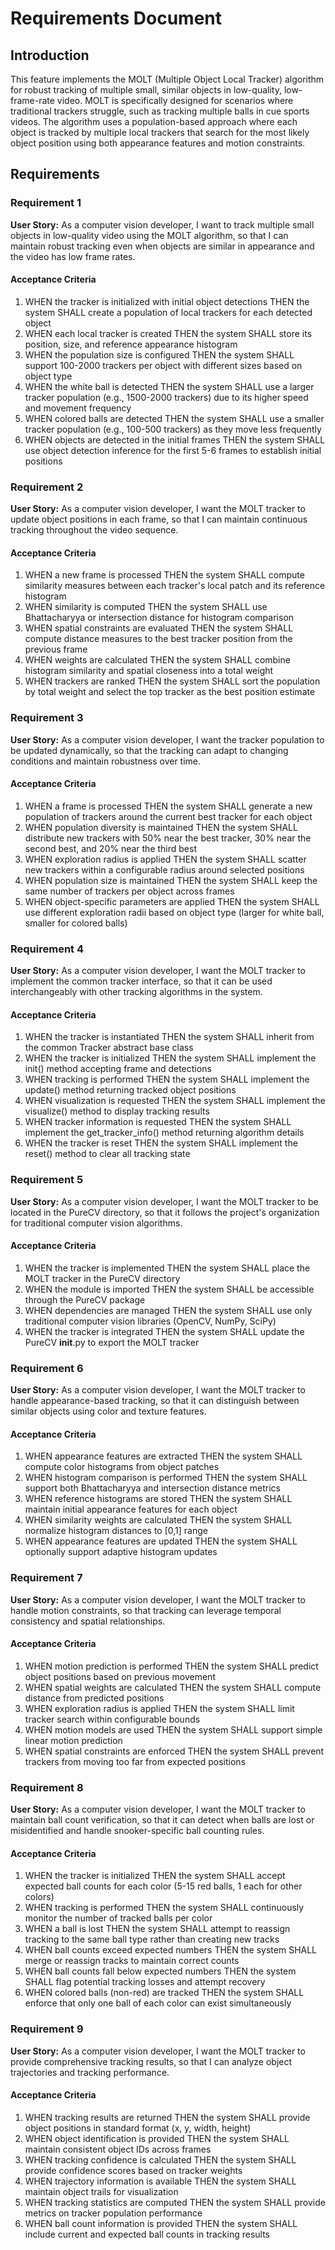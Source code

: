 # Requirements Document

## Introduction

This feature implements the MOLT (Multiple Object Local Tracker) algorithm for robust tracking of multiple small, similar objects in low-quality, low-frame-rate video. MOLT is specifically designed for scenarios where traditional trackers struggle, such as tracking multiple balls in cue sports videos. The algorithm uses a population-based approach where each object is tracked by multiple local trackers that search for the most likely object position using both appearance features and motion constraints.

## Requirements

### Requirement 1

**User Story:** As a computer vision developer, I want to track multiple small objects in low-quality video using the MOLT algorithm, so that I can maintain robust tracking even when objects are similar in appearance and the video has low frame rates.

#### Acceptance Criteria

1. WHEN the tracker is initialized with initial object detections THEN the system SHALL create a population of local trackers for each detected object
2. WHEN each local tracker is created THEN the system SHALL store its position, size, and reference appearance histogram
3. WHEN the population size is configured THEN the system SHALL support 100-2000 trackers per object with different sizes based on object type
4. WHEN the white ball is detected THEN the system SHALL use a larger tracker population (e.g., 1500-2000 trackers) due to its higher speed and movement frequency
5. WHEN colored balls are detected THEN the system SHALL use a smaller tracker population (e.g., 100-500 trackers) as they move less frequently
6. WHEN objects are detected in the initial frames THEN the system SHALL use object detection inference for the first 5-6 frames to establish initial positions

### Requirement 2

**User Story:** As a computer vision developer, I want the MOLT tracker to update object positions in each frame, so that I can maintain continuous tracking throughout the video sequence.

#### Acceptance Criteria

1. WHEN a new frame is processed THEN the system SHALL compute similarity measures between each tracker's local patch and its reference histogram
2. WHEN similarity is computed THEN the system SHALL use Bhattacharyya or intersection distance for histogram comparison
3. WHEN spatial constraints are evaluated THEN the system SHALL compute distance measures to the best tracker position from the previous frame
4. WHEN weights are calculated THEN the system SHALL combine histogram similarity and spatial closeness into a total weight
5. WHEN trackers are ranked THEN the system SHALL sort the population by total weight and select the top tracker as the best position estimate

### Requirement 3

**User Story:** As a computer vision developer, I want the tracker population to be updated dynamically, so that the tracking can adapt to changing conditions and maintain robustness over time.

#### Acceptance Criteria

1. WHEN a frame is processed THEN the system SHALL generate a new population of trackers around the current best tracker for each object
2. WHEN population diversity is maintained THEN the system SHALL distribute new trackers with 50% near the best tracker, 30% near the second best, and 20% near the third best
3. WHEN exploration radius is applied THEN the system SHALL scatter new trackers within a configurable radius around selected positions
4. WHEN population size is maintained THEN the system SHALL keep the same number of trackers per object across frames
5. WHEN object-specific parameters are applied THEN the system SHALL use different exploration radii based on object type (larger for white ball, smaller for colored balls)

### Requirement 4

**User Story:** As a computer vision developer, I want the MOLT tracker to implement the common tracker interface, so that it can be used interchangeably with other tracking algorithms in the system.

#### Acceptance Criteria

1. WHEN the tracker is instantiated THEN the system SHALL inherit from the common Tracker abstract base class
2. WHEN the tracker is initialized THEN the system SHALL implement the init() method accepting frame and detections
3. WHEN tracking is performed THEN the system SHALL implement the update() method returning tracked object positions
4. WHEN visualization is requested THEN the system SHALL implement the visualize() method to display tracking results
5. WHEN tracker information is requested THEN the system SHALL implement the get_tracker_info() method returning algorithm details
6. WHEN the tracker is reset THEN the system SHALL implement the reset() method to clear all tracking state

### Requirement 5

**User Story:** As a computer vision developer, I want the MOLT tracker to be located in the PureCV directory, so that it follows the project's organization for traditional computer vision algorithms.

#### Acceptance Criteria

1. WHEN the tracker is implemented THEN the system SHALL place the MOLT tracker in the PureCV directory
2. WHEN the module is imported THEN the system SHALL be accessible through the PureCV package
3. WHEN dependencies are managed THEN the system SHALL use only traditional computer vision libraries (OpenCV, NumPy, SciPy)
4. WHEN the tracker is integrated THEN the system SHALL update the PureCV __init__.py to export the MOLT tracker

### Requirement 6

**User Story:** As a computer vision developer, I want the MOLT tracker to handle appearance-based tracking, so that it can distinguish between similar objects using color and texture features.

#### Acceptance Criteria

1. WHEN appearance features are extracted THEN the system SHALL compute color histograms from object patches
2. WHEN histogram comparison is performed THEN the system SHALL support both Bhattacharyya and intersection distance metrics
3. WHEN reference histograms are stored THEN the system SHALL maintain initial appearance features for each object
4. WHEN similarity weights are calculated THEN the system SHALL normalize histogram distances to [0,1] range
5. WHEN appearance features are updated THEN the system SHALL optionally support adaptive histogram updates

### Requirement 7

**User Story:** As a computer vision developer, I want the MOLT tracker to handle motion constraints, so that tracking can leverage temporal consistency and spatial relationships.

#### Acceptance Criteria

1. WHEN motion prediction is performed THEN the system SHALL predict object positions based on previous movement
2. WHEN spatial weights are calculated THEN the system SHALL compute distance from predicted positions
3. WHEN exploration radius is applied THEN the system SHALL limit tracker search within configurable bounds
4. WHEN motion models are used THEN the system SHALL support simple linear motion prediction
5. WHEN spatial constraints are enforced THEN the system SHALL prevent trackers from moving too far from expected positions

### Requirement 8

**User Story:** As a computer vision developer, I want the MOLT tracker to maintain ball count verification, so that it can detect when balls are lost or misidentified and handle snooker-specific ball counting rules.

#### Acceptance Criteria

1. WHEN the tracker is initialized THEN the system SHALL accept expected ball counts for each color (5-15 red balls, 1 each for other colors)
2. WHEN tracking is performed THEN the system SHALL continuously monitor the number of tracked balls per color
3. WHEN a ball is lost THEN the system SHALL attempt to reassign tracking to the same ball type rather than creating new tracks
4. WHEN ball counts exceed expected numbers THEN the system SHALL merge or reassign tracks to maintain correct counts
5. WHEN ball counts fall below expected numbers THEN the system SHALL flag potential tracking losses and attempt recovery
6. WHEN colored balls (non-red) are tracked THEN the system SHALL enforce that only one ball of each color can exist simultaneously

### Requirement 9

**User Story:** As a computer vision developer, I want the MOLT tracker to provide comprehensive tracking results, so that I can analyze object trajectories and tracking performance.

#### Acceptance Criteria

1. WHEN tracking results are returned THEN the system SHALL provide object positions in standard format (x, y, width, height)
2. WHEN object identification is provided THEN the system SHALL maintain consistent object IDs across frames
3. WHEN tracking confidence is calculated THEN the system SHALL provide confidence scores based on tracker weights
4. WHEN trajectory information is available THEN the system SHALL maintain object trails for visualization
5. WHEN tracking statistics are computed THEN the system SHALL provide metrics on tracker population performance
6. WHEN ball count information is provided THEN the system SHALL include current and expected ball counts in tracking results